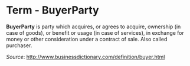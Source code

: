 #  Term - BuyerParty 

**BuyerParty** is party which acquires, or agrees to acquire, ownership (in case of goods), or benefit or usage (in case of services), in exchange for money or other consideration under a contract of sale. Also called purchaser.

<div style="text-decoration: none;text-align: left;">

*Source*: <http://www.businessdictionary.com/definition/buyer.html>
